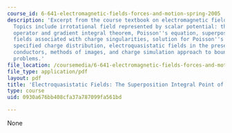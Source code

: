 ```yaml
---
course_id: 6-641-electromagnetic-fields-forces-and-motion-spring-2005
description: 'Excerpt from the course textbook on electromagnetic fields and energy.
  Topics include irrotational field represented by scalar potential: the gradient
  operator and gradient integral theorem, Poisson''s equation, superposition principle,
  fields associated with charge singularities, solution for Poisson''s equation for
  specified charge distribution, electroquasistatic fields in the presence of perfect
  conductors, methods of images, and charge simulation approach to boundary value
  problems.'
file_location: /coursemedia/6-641-electromagnetic-fields-forces-and-motion-spring-2005/0930a676bb408cfa37a787099fa561bd_04.pdf
file_type: application/pdf
layout: pdf
title: 'Electroquasistatic Fields: The Superposition Integral Point of View'
type: course
uid: 0930a676bb408cfa37a787099fa561bd

---
```

None